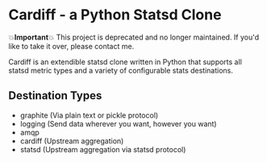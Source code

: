 Cardiff - a Python Statsd Clone
===============================
:boom:**Important**:boom: This project is deprecated and no longer maintained. If you'd like to take it over, please contact me.

Cardiff is an extendible statsd clone written in Python that supports all
statsd metric types and a variety of configurable stats destinations.

Destination Types
-----------------
- graphite (Via plain text or pickle protocol)
- logging (Send data wherever you want, however you want)
- amqp
- cardiff (Upstream aggregation)
- statsd (Upstream aggregation via statsd protocol)
